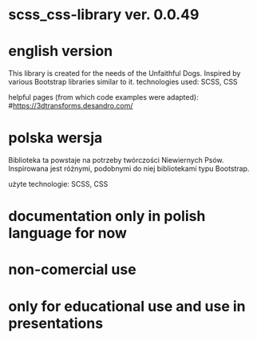 # scss_css-library ver. 0.0.49

# english version
 This library is created for the needs of the Unfaithful Dogs. Inspired by various Bootstrap libraries similar to it.
 technologies used:
 SCSS, CSS


helpful pages (from which code examples were adapted):
 #https://3dtransforms.desandro.com/

# polska wersja
 Biblioteka ta powstaje na potrzeby twórczości Niewiernych Psów. Inspirowana jest różnymi, podobnymi do niej bibliotekami typu Bootstrap.

 użyte technologie:
 SCSS, CSS

# documentation only in polish language for now
# non-comercial use
# only for educational use and use in presentations
